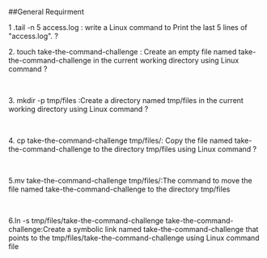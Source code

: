 ##General Requirment
<p> 1 .tail -n 5 access.log : write a Linux command to Print the last 5 lines of "access.log". ?
<p> 2. touch take-the-command-challenge : Create an empty file named take-the-command-challenge in the current working directory using Linux command ?</p> <br>
<p> 3. mkdir -p tmp/files :Create a directory named tmp/files in the current working directory using Linux command ?</p> <br>
<p> 4. cp take-the-command-challenge tmp/files/: Copy the file named take-the-command-challenge to the directory tmp/files using Linux command ?</p> <br>
<p> 5.mv take-the-command-challenge tmp/files/:The command to move the file named take-the-command-challenge to the directory tmp/files</p> <br>
<p> 6.ln -s tmp/files/take-the-command-challenge take-the-command-challenge:Create a symbolic link named take-the-command-challenge that points to the  tmp/files/take-the-command-challenge using Linux command file</p> <br>
